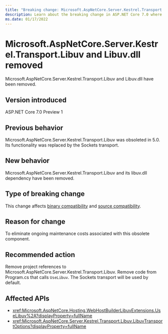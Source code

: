 ```yaml
---
title: "Breaking change: Microsoft.AspNetCore.Server.Kestrel.Transport.Libuv and Libuv.dll removed"
description: Learn about the breaking change in ASP.NET Core 7.0 where Microsoft.AspNetCore.Server.Kestrel.Transport.Libuv and Libuv.dll have been removed.
ms.date: 01/17/2022
---
```


# Microsoft.AspNetCore.Server.Kestrel.Transport.Libuv and Libuv.dll removed

Microsoft.AspNetCore.Server.Kestrel.Transport.Libuv and Libuv.dll have been removed.

## Version introduced

ASP.NET Core 7.0 Preview 1

## Previous behavior

Microsoft.AspNetCore.Server.Kestrel.Transport.Libuv was obsoleted in 5.0. Its functionality was replaced by the Sockets transport.

## New behavior

Microsoft.AspNetCore.Server.Kestrel.Transport.Libuv and its libuv.dll dependency have been removed.

## Type of breaking change

This change affects [binary compatibility](../../categories.md#binary-compatibility) and [source compatibility](../../categories.md#source-compatibility).

## Reason for change

To eliminate ongoing maintenance costs associated with this obsolete component.

## Recommended action

Remove project references to Microsoft.AspNetCore.Server.Kestrel.Transport.Libuv. Remove code from Program.cs that calls `UseLibuv`. The Sockets transport will be used by default.

## Affected APIs

* <xref:Microsoft.AspNetCore.Hosting.WebHostBuilderLibuvExtensions.UseLibuv%2A?displayProperty=fullName>
* <xref:Microsoft.AspNetCore.Server.Kestrel.Transport.Libuv.LibuvTransportOptions?displayProperty=fullName>

